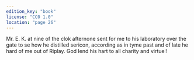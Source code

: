 ```yaml
---
edition_key: "book"
license: "CC0 1.0"
location: "page 26"
---
```

Mr. E. K. at nine of the clok
afternone sent for me to his laboratory over the gate to se how
he distilled sericon, according as in tyme past and of late he hard
of me out of Riplay. God lend his hart to all charity and virtue !
